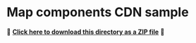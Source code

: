 # Map components CDN sample

📁 **[Click here to download this directory as a ZIP file](https://esri.github.io/jsapi-resources/zips/map-component-sample-cdn.zip)** 📁

